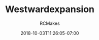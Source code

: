 ---
title: "Westwardexpansion"
date: 2018-10-03T11:26:05-07:00
draft: false
author: "RCMakes"
client: "RCMakes"
youtubeURL: "ulvsGhsqc_g"
videoName: "Westward Expansion"
videoDescription: "Video advertsing RCMakes with actor portrayed as a cowboy moving to RCMakes."
iframe: '<iframe width="560" height="315" src="https://www.youtube.com/embed/ulvsGhsqc_g" frameborder="0" allow="autoplay; encrypted-media" allowfullscreen></iframe>'
embedLink: "https://www.youtube.com/embed/ulvsGhsqc_g"
---